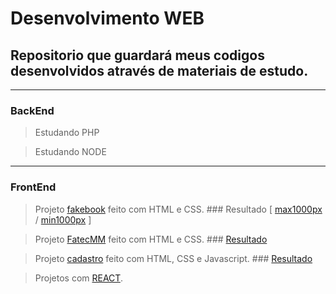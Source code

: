 # Desenvolvimento WEB

## Repositorio que guardará meus codigos desenvolvidos através de materiais de estudo.
------
### BackEnd 

> Estudando PHP

> Estudando NODE

------

### FrontEnd 

> Projeto [fakebook](/frontEnd/fakebook/) feito com HTML e CSS. ### Resultado [ [max1000px](/frontEnd/view/fakebook1.png) / [min1000px](/frontEnd/view/fakebook2.png) ]

> Projeto [FatecMM](/frontEnd/fatecmm/) feito com HTML e CSS. ### [ Resultado ](/frontEnd/view/FatecMM.png)

> Projeto [cadastro](/frontEnd/cadastro/) feito com HTML, CSS e Javascript. ### [ Resultado ](/frontEnd/view/cadastro.png)

> Projetos com [REACT](/frontEnd/studing/testeReact/).
